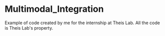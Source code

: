 # Multimodal_Integration
Example of code created by me for the internship at Theis Lab. All the code is Theis Lab's property.
